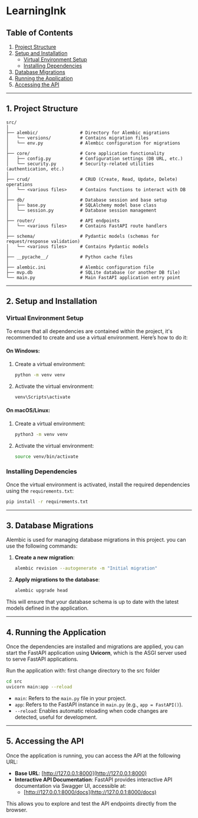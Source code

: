# LearningInk

## Table of Contents

1. [Project Structure](#1-project-structure)
2. [Setup and Installation](#2-setup-and-installation)
   - [Virtual Environment Setup](#virtual-environment-setup)
   - [Installing Dependencies](#installing-dependencies)
3. [Database Migrations](#3-database-migrations)
4. [Running the Application](#4-running-the-application)
5. [Accessing the API](#5-accessing-the-api)

---

## 1. Project Structure

```
src/
│
├── alembic/                # Directory for Alembic migrations
│   └── versions/           # Contains migration files
│   └── env.py              # Alembic configuration for migrations
│
├── core/                   # Core application functionality
│   ├── config.py           # Configuration settings (DB URL, etc.)
│   └── security.py         # Security-related utilities (authentication, etc.)
│
├── crud/                   # CRUD (Create, Read, Update, Delete) operations
│   └── <various files>     # Contains functions to interact with DB
│
├── db/                     # Database session and base setup
│   ├── base.py             # SQLAlchemy model base class
│   └── session.py          # Database session management
│
├── router/                 # API endpoints
│   └── <various files>     # Contains FastAPI route handlers
│
├── schema/                 # Pydantic models (schemas for request/response validation)
│   └── <various files>     # Contains Pydantic models
│
├── __pycache__/            # Python cache files
│
├── alembic.ini             # Alembic configuration file
├── mvp.db                  # SQLite database (or another DB file)
└── main.py                 # Main FastAPI application entry point
```

---

## 2. Setup and Installation

### Virtual Environment Setup

To ensure that all dependencies are contained within the project, it's recommended to create and use a virtual environment. Here’s how to do it:

#### On Windows:
1. Create a virtual environment:
   ```bash
   python -m venv venv
   ```
2. Activate the virtual environment:
   ```bash
   venv\Scripts\activate
   ```

#### On macOS/Linux:
1. Create a virtual environment:
   ```bash
   python3 -m venv venv
   ```
2. Activate the virtual environment:
   ```bash
   source venv/bin/activate
   ```

### Installing Dependencies

Once the virtual environment is activated, install the required dependencies using the `requirements.txt`:

```bash
pip install -r requirements.txt
```

---

## 3. Database Migrations

Alembic is used for managing database migrations in this project. you can use the following commands:

1. **Create a new migration**:
   ```bash
   alembic revision --autogenerate -m "Initial migration"
   ```

2. **Apply migrations to the database**:
   ```bash
   alembic upgrade head
   ```

This will ensure that your database schema is up to date with the latest models defined in the application.

---

## 4. Running the Application

Once the dependencies are installed and migrations are applied, you can start the FastAPI application using **Uvicorn**, which is the ASGI server used to serve FastAPI applications.

Run the application with:
first change directory to the src folder
```bash
cd src
uvicorn main:app --reload
```

- `main`: Refers to the `main.py` file in your project.
- `app`: Refers to the FastAPI instance in `main.py` (e.g., `app = FastAPI()`).
- `--reload`: Enables automatic reloading when code changes are detected, useful for development.

---

## 5. Accessing the API

Once the application is running, you can access the API at the following URL:

- **Base URL**: [http://127.0.0.1:8000](http://127.0.0.1:8000)
- **Interactive API Documentation**: FastAPI provides interactive API documentation via Swagger UI, accessible at:
  - [http://127.0.0.1:8000/docs](http://127.0.0.1:8000/docs)
  
This allows you to explore and test the API endpoints directly from the browser.